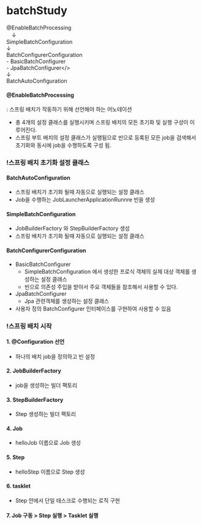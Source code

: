 # batchStudy

@EnableBatchProcessing<br/>
　↓<br/>
SimpleBatchConfiguration<br/>
↓<br/>
BatchConfigurerConfiguration
<br/>- BasicBatchConfigurer
<br/>- JpaBatchConfigurer</><br/>
↓<br/>
BatchAutoConfiguration

#### @EnableBatchProcessing 
: 스프링 배치가 작동하기 위해 선언해야 하는 어노테이션
 - 총 4개의 설정 클래스를 실행시키며 스프링 배치의 모든 초기화 및 실행 구성이 이루어진다.
 - 스프링 부트 배치의 설정 클래스가 실행됨으로 빈으로 등록된 모든 job을 검색해서 
   초기화와 동시에 job을 수행하도록 구성 됨.

### !스프링 배치 초기화 설정 클래스
#### BatchAutoConfiguration
- 스프링 배치가 초기화 될때 자동으로 실행되는 설정 클래스
- Job을 수행하는 JobLauncherApplicationRunnre 빈을 생성

#### SimpleBatchConfiguration
- JobBuilderFactory 와 StepBuilderFactory 생성
- 스프링 배치가 초기화 될때 자동으로 실행되는 설정 클래스
 
#### BatchConfigurerConfiguration
- BasicBatchConfigurer
  - SimpleBatchConfiguration 에서 생성한 프로식 객체의 실제 대상 객체를 생성하는 설정 클래스
  - 빈으로 의존성 주입을 받아서 주요 객체들을 참조해서 사용할 수 있다.
- JpaBatchConfigurer
  - Jpa 관련객체를 생성하는 설정 클래스
- 사용자 정의 BatchConfigurer 인터페이스를 구현하여 사용할 수 있음

### !스프링 배치 시작

#### 1. @Configuration 선언
- 하나의 배치 job을 정의하고 빈 설정
#### 2. JobBuilderFactory 
- job을 생성하는 빌더 팩토리
#### 3. StepBuilderFactory
- Step 생성하는 빌더 팩토리
#### 4. Job
- helloJob 이름으로 Job 생성
#### 5. Step
- helloStep 이름으로 Step 생성
#### 6. tasklet
- Step 안에서 단일 태스크로 수행되는 로직 구현
#### 7. Job 구동 > Step 실행 > Tasklet 실행
